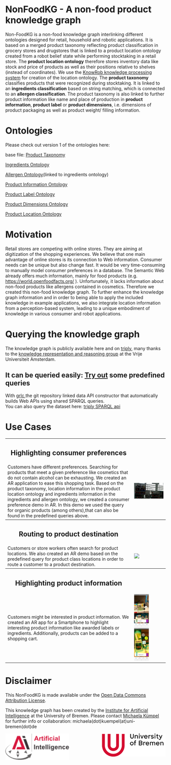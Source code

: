 
# NonFoodKG - A non-food product knowledge graph

Non-FoodKG is a non-food knowledge graph interlinking different ontologies designed for retail, household and robotic applications. It is based on a merged product taxonomy reflecting product classification in grocery stores and drugstores that is linked to a product location ontology created from a robot belief state while performing stocktaking in a retail store. The <b>product location ontology</b> therefore stores inventory data like stock and price of products as well as their positions relative to shelves (instead of coordinates). We use the <a href="http://knowrob.org/">KnowRob knowledge processing system</a> for creation of the location ontology. The <b>product taxonomy</b> classifies products that were recognized during stocktaking. It is linked to an <b>ingredients classification</b> based on string matching, which is connected to an <b>allergen classification</b>. The product taxonomy is also linked to further product information like name and place of production in <b>product information</b>,<b> product label</b> or <b>product dimensions</b>, i.e. dimensions of product packaging as well as product weight/ filling information. 

# Ontologies

Please check out version 1 of the ontologies here:

base file: <a href="https://raw.githubusercontent.com/K4R-IAI/AllIn-NonFoodKG/master/WebGraph/ProductTaxonomy.owl">Product Taxonomy</a>

<a href="https://raw.githubusercontent.com/K4R-IAI/AllIn-NonFoodKG/master/WebGraph/Ingredients.owl">Ingredients Ontology</a>

<a href="https://raw.githubusercontent.com/K4R-IAI/AllIn-NonFoodKG/master/WebGraph/Allergen.owl">Allergen Ontology</a>(linked to ingredients ontology)

<a href="https://raw.githubusercontent.com/K4R-IAI/AllIn-NonFoodKG/master/WebGraph/ProductInfo.owl">Product Information Ontology</a>

<a href="https://raw.githubusercontent.com/K4R-IAI/AllIn-NonFoodKG/master/WebGraph/Label.owl">Product Label Ontology</a>

<a href="https://raw.githubusercontent.com/K4R-IAI/AllIn-NonFoodKG/master/WebGraph/ProductDimensions.owl">Product Dimensions Ontology</a>

<a href="https://raw.githubusercontent.com/K4R-IAI/AllIn-NonFoodKG/master/WebGraph/ProductToShelf.owl">Product Location Ontology</a>

# Motivation

Retail stores are competing with online stores. They are aiming at digitization of the shopping experiences. We believe that one main advantage of online stores is its connection to Web information. Consumer needs can be unique but also change fast. It would be very time-consuming to manually model consumer preferences in a database. The Semantic Web already offers much information, mainly for food products (e.g. https://world.openfoodfacts.org/ ). Unfortunately, it lacks information about non-food products like allergens contained in cosmetics. Therefore we created this non-food knowledge graph. 
To further enhance the knowledge graph information and in order to being able to apply the included knowledge in example applications, we also integrate location information from a perception-based system, leading to a unique embodiment of knowledge in various consumer and robot applications.

# Querying the knowledge graph

The knowledge graph is publicly available here and on <a href="https://triply.cc/">triply</a>, many thanks to the <a href="https://krr.cs.vu.nl/">knowledge representation and reasoning group</a> at the Vrije Universiteit Amsterdam.

<h2>It can be queried easily: <a href="http://grlc.io/api/K4R-IAI/NonFoodKG/SPARQLfiles/"><b>Try out</b></a> some predefined queries</h2> With <a href="https://github.com/CLARIAH/grlc">grlc</a>,the git repository linked data API constructor that automatically builds Web APIs using shared SPARQL queries. 

<br>
You can also query the dataset here: <a href="https://api.krr.triply.cc/datasets/mkumpel/NonFoodKG/services/NonFoodKG/sparql">triply SPARQL api</a>

# Use Cases

<table style="width:100%">
  <tr>
    <th><h2>Highlighting consumer preferences</h2></th>
    <th></th>
  </tr>
  <tr>
    <td>
Customers have different preferences. Searching for products that meet a given preference like cosmetics that do not contain alcohol can be exhausting. We created an AR application to ease this shopping task.
Based on the product taxonomy, location information in the product location ontology and ingredients information in the ingredients and allergen ontology, we created a consumer preference demo in AR.
      In this demo we used the query for organic products (among others),that can also be found in the predefined queries above.
</td>
  <td>
<img src="UseCaseImg/HoloPreference.jpg" width=100%/>
  </td>
  </tr>
  <tr>
    <th><h2>Routing to product destination</h2></th>
    <th></th>
  </tr>
  <tr>
    <td>
Customers or store workers often search for product locations. We also created an AR demo based on the predefined query for product class locations in order to route a customer to a product destination.
    </td>
    <td>
<img src="UseCaseImg/Routing.png" width=50%/>
    </td>
  </tr>
  <tr>
    <th><h2>Highlighting product information</h2></th>
    <th></th>
  </tr>
  <tr>
    <td>
Customers might be interested in product information. We created an AR app for a Smartphone to highlight interesting product information like awarded labels or ingredients. Additionally, products can be added to a shopping cart.
    </td>
    <td>
<img src="UseCaseImg/DenkMitRecog.jpg" width=50%/>
      <img src="UseCaseImg/BaleaBodyFotRecog.jpg" width=50%/>
    </td>
  </tr>
  </table>

# Disclaimer

This NonFoodKG is made available under the <a href="http://opendatacommons.org/licenses/by/1.0/">Open Data Commons Attribution License</a>.


This knowledge graph has been created by the <a href="https://ai.uni-bremen.de/">Institute for Artificial Intelligence</a> at the University of Bremen. Please contact <a href="https://ai.uni-bremen.de/team/michaela_k%C3%BCmpel">Michaela Kümpel</a> for further info or collaboration: michaela(dot)kuempel(at)uni-bremen(dot)de

<img src="UseCaseImg/ai_logo.png" width="200"/><img align=right src="UseCaseImg/university_new.png" width="200"/>
